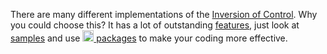 There are many different implementations of the [Inversion of Control](https://github.com/DevTeam/IoC/wiki/Inversion-of-Control).
Why you could choose this? It has a lot of outstanding [features](https://github.com/DevTeam/IoC/wiki/Features), just look at [samples](https://github.com/DevTeam/IoC/wiki/Samples) and use [<img src="https://www.nuget.org/Content/Logos/nugetlogo.png" height="18"> packages](https://github.com/DevTeam/IoC/wiki/NuGet-packages) to make your coding more effective.
